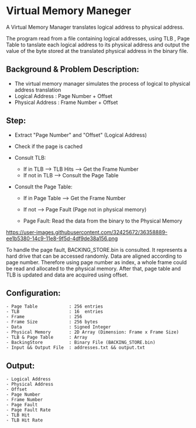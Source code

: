 # Virtual Memory Maneger 

A Virtual Memory Manager translates logical address to physical address.

The program read from a file containing logical addresses, using TLB , Page Table to tanslate each logical address to its physical address and output the value of the byte stored at the translated physical address in the binary file.

## Background & Problem Description: 
- The virtual memory manager simulates the process of logical to physical address translation
- Logical Address  : Page Number  +  Offset
- Physical Address : Frame Number +  Offset 

## Step: 
- Extract "Page Number" and "Offset" (Logical Address)
- Check if the page is cached 
- Consult TLB: 
    - If in TLB         --> TLB Hits --> Get the Frame Number
    - If not in TLB     --> Consult the Page Table

- Consult the Page Table: 
    - If in Page Table  --> Get the Frame Number
    - If not            --> Page Fault (Page not in physical memory)

    - Page Fault: Read the data from the binary to the Physical Memory

https://user-images.githubusercontent.com/32425672/36358889-ee1b5380-14c9-11e8-9f5d-4df9de38a156.png

To handle the page fault, BACKING_STORE.bin is consulted. It represents a hard drive that can be accessed randomly. Data are aligned according to page number. Therefore using page number as index, a whole frame could be read and allocated to the physical memory. After that, page table and TLB is updated and data are acquired using offset.


## Configuration: 
    - Page Table            : 256 entries
    - TLB                   : 16  entries
    - Frame                 : 256  
    - Frame Size            : 256 bytes
    - Data                  : Signed Integer
    - Physical Memory       : 2D Array (Dimension: Frame x Frame Size)
    - TLB & Page Table      : Array 
    - BackingStore          : Binary File (BACKING_STORE.bin)
    - Input && Output File  : addresses.txt && output.txt

## Output: 
    - Logical Address
    - Physical Address
    - Offset
    - Page Number 
    - Frame Number
    - Page Fault
    - Page Fault Rate 
    - TLB Hit 
    - TLB Hit Rate